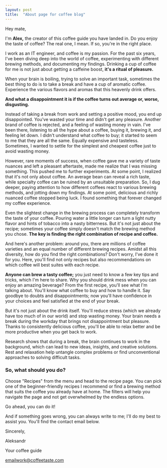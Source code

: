 ```yaml
---
layout: post
title:  "About page for coffee blog"
---
```


Hey mate,

I'm __Alex,__ the creator of this coffee guide you have landed in. Do you enjoy the taste of coffee? The real one, I mean. If so, you're in the right place.

<!--more-->

I work as an IT engineer, and coffee is my passion. For the past six years, I've been diving deep into the world of coffee, experimenting with different brewing methods, and documenting my findings. Drinking a cup of coffee for me is not just about getting a caffeine boost, __it's a ritual of pleasure.__

When your brain is boiling, trying to solve an important task, sometimes the best thing to do is to take a break and have a cup of aromatic coffee. Experience the various flavors and aromas that this heavenly drink offers.

__And what a disappointment it is if the coffee turns out average or, worse, disgusting.__

Instead of taking a break from work and setting a positive mood, you end up disappointed. You've wasted your time and didn't get any pleasure. Another brand of coffee is rejected, and a feeling of wasting money in vain. I've been there, listening to all the hype about a coffee, buying it, brewing it, and feeling let down. I didn't understand what coffee to buy; it started to seem to me that they are all the same. Equally expensive and tasteless. Sometimes, I wanted to settle for the simplest and cheapest coffee just to avoid wasting money.

However, rare moments of success, when coffee gave me a variety of taste nuances and left a pleasant aftertaste, made me realize that I was missing something. This pushed me to further experiments.
At some point, I realized that it's not only about coffee. An average bean can reveal a rich taste, while specialty coffee can be ruined by an unsuitable preparation. So, I dug deeper, paying attention to how different coffees react to various brewing methods, and jotting down my findings. At some point, delicious and richly nuanced coffee stopped being luck. I found something that forever changed my coffee experience.

Even the slightest change in the brewing process can completely transform the taste of your coffee. Pouring water a little longer can turn a light nutty flavor and hints of tobacco into a nasty bitterness. But it's not just about the recipe; sometimes your coffee simply doesn't match the brewing method you chose. __The key is finding the right combination of recipe and coffee.__

And here's another problem: around you, there are millions of coffee varieties and an equal number of different brewing recipes. Amidst all this diversity, how do you find the right combinations?
Don't worry, I've done it for you. Here, you'll find not only recipes but also recommendations on which coffee will best suites with each recipe.

__Anyone can brew a tasty coffee;__ you just need to know a few key tips and tricks, which I'm here to share. Why you should drink mess when you can enjoy an amazing beverage? From the first recipe, you'll see what I'm talking about. You'll know what coffee to buy and how to handle it. Say goodbye to doubts and disappointments; now you'll have confidence in your choices and feel satisfied at the end of your break.

But it's not just about the drink itself. You'll reduce stress (which we already have too much of in our world) and stop wasting money. Your brain needs a break during the workday that brings not disappointment but pleasure. Thanks to consistently delicious coffee, you'll be able to relax better and be more productive when you get back to work.

Research shows that during a break, the brain continues to work in the background, which can lead to new ideas, insights, and creative solutions. Rest and relaxation help untangle complex problems or find unconventional approaches to solving difficult tasks.

### So, what should you do?

Choose "Recipes" from the menu and head to the recipe page. You can pick one of the beginner-friendly recipes I recommend or find a brewing method that suits the coffee you already have at home. The filters will help you navigate the page and not get overwhelmed by the endless options.

Go ahead, you can do it!

And if something goes wrong, you can always write to me; I'll do my best to assist you. You'll find the contact email below.

Sincerely,

Aleksandr 

Your coffee guide

emailwork@coffeetaste.com

